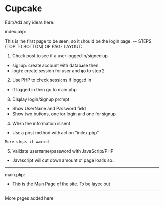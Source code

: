 # Cupcake
Edit/Add any ideas here:


index.php:

  This is the first page to be seen, so it should be the login page.
   -- STEPS (TOP TO BOTTOM) OF PAGE LAYOUT:


  1. Check post to see if a user logged in/signed up
   - signup: create account with database then:
   - login: create session for user and go to step 2
  2. Use PHP to check sessions if logged in
   - if logged in then go to main.php
  3. Display login/Signup prompt 
   - Show UserName and Password field
   - Show two buttons, one for login and one for signup
  4. When the information is sent
   - Use a post method with action "index.php"


    More steps if wanted
  5. Validate username/password with JavaScript/PHP
   - Javascript will cut down amount of page loads so..


-------------------

main.php:

  - This is the Main Page of the site. To be layed out


-------------------

More pages added here

